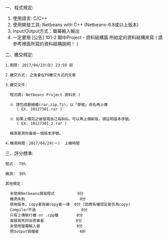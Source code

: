 

一、程式規定:

1. 使用語言: C/C++
2. 使用開發工具: Netbeans with C++ (Netbeans-6.8或以上版本)
3. Input/Output方式：螢幕輸入輸出
4. 一定要用 [公告] 101-2 期中Project - 資料結構篇 所給定的資料結構來寫
      ( 請參考裡面所寫的資料結構說明！ )


二、繳交規定:

    1.期限: 2017/04/23(日) 23:59 前

    2.繳交方式: 之後會在PO繳交方式的文章

    3.繳交文件:

      程式碼( Netbeans Project 資料夾 )

      ※ 請包成壓縮檔(rar,zip,7z)，以「學號」命名再上傳
         ( EX. 10127301.rar )

      ※ 如果上傳完之後發現自己有BUG，可以再上傳新版，請註明版本序號。
         ( EX. 10127301_2.rar )

      機測是測你最後一個版本序號。

    4.機測時間：2017/04/24(一)  上機時間

三、評分標準:

    程式： 70%

    機測： 30%

    其他規定：

      未使用Netbeans撰寫程式          0分
      機測未到                        0分
      使用版本，copy者與被copy者一律  0分 (助教有權認定是否為copy)
      Compiler不過                    0分
      只有上傳執行檔 or .cpp檔        0分
      直接寫死印出答案者              0分
      未使用螢幕輸入者                0分
      把Output寫檔者                  6折
